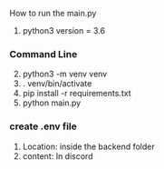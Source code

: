 How to run the main.py

1. python3 version = 3.6

### Command Line
2. python3 -m venv venv
3. . venv/bin/activate
4. pip install -r requirements.txt
5. python main.py

### create .env file

1. Location: inside the backend folder
2. content: In discord
